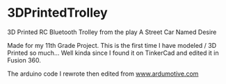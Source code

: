 # 3DPrintedTrolley
3D Printed RC Bluetooth Trolley from the play A Street Car Named Desire

Made for my 11th Grade Project. This is the first time I have modeled / 3D Printed so much... 
Well kinda since I found it on TinkerCad and edited it in Fusion 360.

The arduino code I rewrote then edited from www.ardumotive.com
